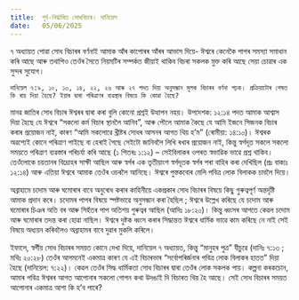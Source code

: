 ```yaml
---
title:  পূর্ব-নিৰ্দ্ধাৰিত সোধবিচাৰ। দানিয়েল
date:   05/06/2025
---
```


৭ অধ্যায়ত পোৱা সোধ বিচাৰৰ বৰ্ণনাই আমাক আঁৰ কাপোৰৰ আঁৰৰ আভাস দিয়ে- ঈশ্বৰে কেনেকৈ পাপৰ সমস্যা সমাধান কৰি আছে আৰু তথাপিও তেওঁৰ সৈতে নিয়মটিৰ সম্পৰ্কত জীয়াই থাকিব বিচৰা সকলক মুক্ত কৰি আছে সেয়া চোৱাৰ এক সুন্দৰ সুযোগ।

`দানিয়েল ৭:৯, ১০, ১৩, ১৪, ২২, ২৬ আৰু ২৭ পদত দিয়া অনুসন্ধান মূলক বিচাৰৰ বৰ্ণনা পঢ়ক। প্ৰক্ৰিয়াটোৰ শেষত কি ৰায় দিয়া হৈছে? ইয়াৰ দ্বাৰা পৰিত্ৰাণৰ ব্যৱস্থাৰ বিষয়ে কি কোৱা হৈছে?`

মানৱ জাতিৰ সোধ বিচাৰ ঈশ্বৰৰ দ্বাৰা কৰা বুলি কোনো প্রশ্নই উত্থাপন নহয়। উপদেশক: ১২:১৪ পদত আমাক আশ্বাস দিয়া হৈছে যে ঈশ্বৰে “সকলো কৰ্ম বিচাৰ স্থানলৈ আনিব”, আৰু পৌলে আমাক কৈছে যে আমি ইজনে সিজনক বিচাৰ কৰাৰ প্ৰয়োজন নাই, কাৰণ “আমি সকলোৱে খ্ৰীষ্টৰ সোধৰ আসনৰ আগত থিয় হ’ম” (ৰোমীয়া: ১৪:১০)। ঈশ্বৰক অৱশ্যেই কোনে পৰিত্ৰাণ পাইছে বা হেৰাই গৈছে সেইটো জানিবলৈ লিখি ৰখাৰ প্ৰয়োজন নাই, কিন্তু স্বৰ্গদূত সকলে সকলো সময়তে পৰিত্ৰাণ ব্যৱস্তাৰ পৰিচৰ্যা কৰি আছে (১ পিতৰঃ ১:১২) – সেইবিলাকৰ ওপৰত স্বভাৱিক ভাৱে প্ৰশ্ন থাকিব। তেওঁলোকে চয়তানৰ বিদ্ৰোহৰ সাক্ষী আছিল আৰু স্বৰ্গৰ এক তৃতীয়াংশ স্বৰ্গদূতক স্বৰ্গৰ পৰা বাহিৰ কৰা দেখিছিল (প্রঃ বাক্যঃ ১২:১৪) আৰু এতিয়া ঈশ্বৰে আমাক তেওঁৰ ওচৰলৈ আনিছে। ঈশ্বৰে পুস্তকবোৰ মেলি পবিত্র লোক বিলাকক চাবলৈ দিয়ে।

অব্রাহামে চদোম আৰু ঘমোৰাৰ বাবে অনুৰোধ কৰাৰ কাহিনীয়ে একপ্ৰকাৰ সোধ বিচাৰৰ বিষয়ে কিছু গুৰুত্বপূৰ্ণ অন্তর্দৃষ্টি আমাক প্ৰদান কৰে। চদোমৰ পাপৰ বিষয়ে স্পষ্টভাৱে অনুসন্ধান কৰা হৈছিল ; ঈশ্বৰে উল্লেখ কৰিছে যে চদোম আৰু ঘমোৰাৰ চিঞৰ অতি বৰ আৰু সিহঁতৰ পাপ অতিশয় গুৰুত্বৰ আছিল (আদিঃ ১৮:২০)। কিন্তু ধ্বংসৰ আগতে কেৱল চদোম আৰু ঘমোৰাৰ তদন্ত কৰা হোৱা নাছিল। ঈশ্বৰে দুষ্টক ধ্বংস কৰাৰ সিদ্ধান্তত ঈশ্বৰে ধাৰ্মিক ভাৱে কাম কৰিছে নে নাই সেই বিষয়ে অধ্যয়ন কৰিবলৈও অব্রাহামৰ বাবে দুৱাৰ মুকলি কৰিলে।

ইফালে, স্বর্গীয় সোধ বিচাৰৰ সময়ত কোনে দেখা দিয়ে, দানিয়েল ৭ অধ্যায়ত, কিন্তু “মানুহৰ পুত্র” যীচুৱে (দানিঃ ৭:১৩ ; মথিঃ ২০:২৮) তেওঁৰ আগমনেই একমাত্ৰ কাৰণ যে এই বিচাৰভাৰ “সর্বোপৰিৰ্জনাৰ পবিত্ৰ লোক বিলাকৰ হাতত” দিয়া হৈছে (দানিয়েল: ৭:২২)। কেৱল তেওঁৰ সিদ্ধ ধার্মিকতা সোধ বিচাৰৰ দ্বাৰা তেওঁৰ লোক সকলক পায়। কল্পনা কৰকচোন, আমাৰ পবিত্ৰ ঈশ্বৰৰ আগত আপোনাৰ সকলো গোপন কথা উদঙাই দি বিচাৰত থিয় হৈ আছে। সেই সোধ বিচাৰৰ সময়ত আপোনাৰ একমাত্ৰ আশা কি হ’ব পাৰে?